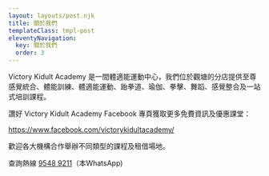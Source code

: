 ```yaml
---
layout: layouts/post.njk
title: 關於我們
templateClass: tmpl-post
eleventyNavigation:
  key: 關於我們
  order: 3
---
```


Victory Kidult Academy 是一間體適能運動中心，我們位於觀塘的分店提供至尊感覺統合、體能訓練、體適能運動、跆拳道、瑜伽、拳擊、舞蹈、感覺整合及一站式培訓課程。

讚好 Victory Kidult Academy Facebook  專頁獲取更多免費資訊及優惠課堂：

[https://www.facebook.com/victorykidultacademy/ ](https://www.facebook.com/victorykidultacademy/)

歡迎各大機構合作舉辦不同類型的課程及租借場地。

查詢熱線 [9548 9211](https://bit.ly/3MpMsKl)（本WhatsApp)
